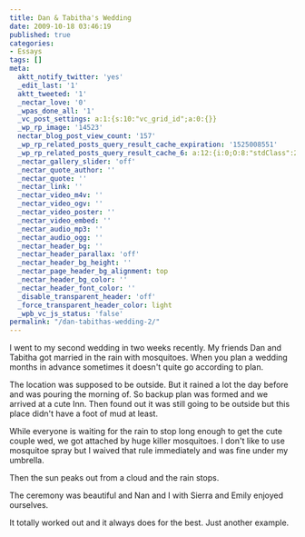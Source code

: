```yaml
---
title: Dan & Tabitha's Wedding
date: 2009-10-18 03:46:19
published: true
categories:
- Essays
tags: []
meta:
  aktt_notify_twitter: 'yes'
  _edit_last: '1'
  aktt_tweeted: '1'
  _nectar_love: '0'
  _wpas_done_all: '1'
  _vc_post_settings: a:1:{s:10:"vc_grid_id";a:0:{}}
  _wp_rp_image: '14523'
  nectar_blog_post_view_count: '157'
  _wp_rp_related_posts_query_result_cache_expiration: '1525008551'
  _wp_rp_related_posts_query_result_cache_6: a:12:{i:0;O:8:"stdClass":2:{s:7:"post_id";s:4:"4431";s:5:"score";s:18:"58.826323593589315";}i:1;O:8:"stdClass":2:{s:7:"post_id";s:3:"253";s:5:"score";s:18:"22.732195458963194";}i:2;O:8:"stdClass":2:{s:7:"post_id";s:4:"1254";s:5:"score";s:18:"17.454080799724295";}i:3;O:8:"stdClass":2:{s:7:"post_id";s:4:"4437";s:5:"score";s:18:"16.020725443714184";}i:4;O:8:"stdClass":2:{s:7:"post_id";s:3:"228";s:5:"score";s:18:"16.020725443714184";}i:5;O:8:"stdClass":2:{s:7:"post_id";s:4:"2335";s:5:"score";s:18:"12.604896800154755";}i:6;O:8:"stdClass":2:{s:7:"post_id";s:3:"198";s:5:"score";s:18:"11.782059702383707";}i:7;O:8:"stdClass":2:{s:7:"post_id";s:4:"4420";s:5:"score";s:18:"10.971129486161791";}i:8;O:8:"stdClass":2:{s:7:"post_id";s:4:"2289";s:5:"score";s:18:"10.971129486161791";}i:9;O:8:"stdClass":2:{s:7:"post_id";s:3:"288";s:5:"score";s:18:"10.971129486161791";}i:10;O:8:"stdClass":2:{s:7:"post_id";s:4:"4427";s:5:"score";s:18:"10.395765341263816";}i:11;O:8:"stdClass":2:{s:7:"post_id";s:3:"241";s:5:"score";s:18:"10.395765341263816";}}
  _nectar_gallery_slider: 'off'
  _nectar_quote_author: ''
  _nectar_quote: ''
  _nectar_link: ''
  _nectar_video_m4v: ''
  _nectar_video_ogv: ''
  _nectar_video_poster: ''
  _nectar_video_embed: ''
  _nectar_audio_mp3: ''
  _nectar_audio_ogg: ''
  _nectar_header_bg: ''
  _nectar_header_parallax: 'off'
  _nectar_header_bg_height: ''
  _nectar_page_header_bg_alignment: top
  _nectar_header_bg_color: ''
  _nectar_header_font_color: ''
  _disable_transparent_header: 'off'
  _force_transparent_header_color: light
  _wpb_vc_js_status: 'false'
permalink: "/dan-tabithas-wedding-2/"
---
```

I went to my second wedding in two weeks recently. My friends Dan and Tabitha got married in the rain with mosquitoes. When you plan a wedding months in advance sometimes it doesn't quite go according to plan.

The location was supposed to be outside. But it rained a lot the day before and was pouring the morning of. So backup plan was formed and we arrived at a cute Inn. Then found out it was still going to be outside but this place didn't have a foot of mud at least.

While everyone is waiting for the rain to stop long enough to get the cute couple wed, we got attached by huge killer mosquitoes. I don't like to use mosquitoe spray but I waived that rule immediately and was fine under my umbrella.

Then the sun peaks out from a cloud and the rain stops.

The ceremony was beautiful and Nan and I with Sierra and Emily enjoyed ourselves.

It totally worked out and it always does for the best. Just another example.</p>
